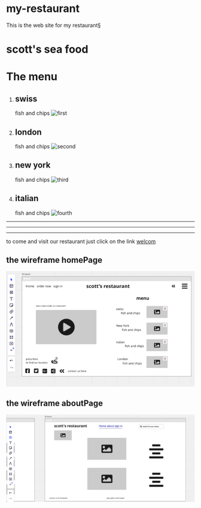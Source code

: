 # my-restaurant

This is the web site for my restaurant§

# scott's sea food

# **The menu**

1. ## swiss

   fish and chips
   ![first](https://static.toiimg.com/thumb/59736398.cms?width=1200&height=900)

2. ## london

   fish and chips
   ![second](<https://www.thespruceeats.com/thmb/-Hq2aVGdlH43SB1R-A7UK2dCb6k=/1500x844/smart/filters:no_upscale()/best-fish-and-chips-recipe-434856-Hero-5b61b89346e0fb00500f2141.jpg>)

3. ## new york

   fish and chips
   ![third](https://honest-food.net/wp-content/uploads/2012/07/classic-fish-and-chips-1200.jpg)

4. ## italian
   fish and chips
   ![fourth](https://images.immediate.co.uk/production/volatile/sites/30/2021/01/Next-level-fish-and-chips-f0ad0c4.jpg)

---

---

---

to come and visit our restaurant just click on the link
[welcom](https://www.google.com/maps/dir/31.9274568,35.9478861/best+sea+restaurants+in+london/@40.2863681,0.347923,4z/data=!3m1!4b1!4m9!4m8!1m1!4e1!1m5!1m1!1s0x4876052ddef3fe71:0x7f465130c3e2cba7!2m2!1d-0.1508345!2d51.5098953)

## the wireframe homePage

![wire_frame](wireframe-homePage.png)

## the wireframe aboutPage

![wire_frame](wireframe-about.png)
